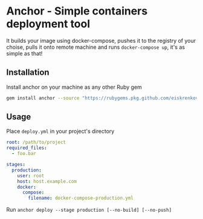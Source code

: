 # Anchor - Simple containers deployment tool
It builds your image using docker-compose, pushes it to the registry of your choise, pulls it onto remote machine and runs `docker-compose up`, it's as simple as that!

## Installation
Install anchor on your machine as any other Ruby gem

```sh
gem install anchor --source "https://rubygems.pkg.github.com/eiskrenkov"
```

## Usage

Place `deploy.yml` in your project's directory

```yaml
root: /path/to/project
required_files:
  - foo.bar

stages:
  production:
    user: root
    host: host.example.com
    docker:
      compose:
        filename: docker-compose-production.yml

```

Run `anchor deploy --stage production [--no-build] [--no-push]`
